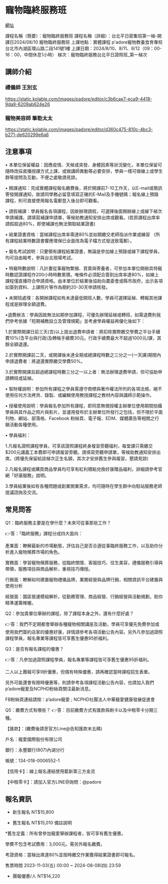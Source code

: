 # 寵物臨終服務班

[網址](https://www.padore.pet/activities/6c4068ad-9a41-4dd8-b3b7-a15871525530)

課程名稱（簡要）：寵物臨終服務班
課程名稱（詳細）：台北平日密集班第一梯-開課日2024/08/10 寵物臨終服務班
上課地點：實體課程
p'adore寵物教養食育專校 台北市內湖區環山路二段141號1樓
上課日期：2024/8/10、8/11、8/12（09：00-16：00，中間休息1小時）
梯次：寵物臨終服務台北平日證照班_第一梯次

## 講師介紹

### 禮儀師 王別玄

https://static.kolable.com/images/padore/editor/c3b6cae7-eca9-4418-9da9-6209ab624e26

### 寵物美容師 筆勒太太

https://static.kolable.com/images/padore/editor/d360c475-810c-4bc3-b271-de620299e6a6


## 注意事項

• 本單位保留權益：因應疫情、天候或突發、身體因素等狀況變化，本單位保留可隨時改採直播授課方式上課，或做講師異動等必要安排，學員一樣可做線上或學生群等提問及互動，不便之處敬請見諒。

• 開課通知：完成實體課程報名繳費後，將於開課前7-10工作天，以E-mail或簡訊寄發開課通知，故請同學務必留意填寫正確的E-Mail及手機號碼；報名線上預錄課程，則可直接使用報名電郵登入後台即可觀看。

• 請假補課：學員報名各項課程，因故辦理請假，可選擇後面開辦線上或線下梯次申請補課。請填寫補課申請單，等候助教通知安排出席或觀看。(若原課程出席率請假超過80%，即使補課也無法領取結業證書)

• 結業證書資格：當梯課程出席率需達80%並如期繳交老師指派作業或練習 （所有課程結業時數證書響應環保已全面改為電子檔方式發送致電郵）。

• 報名考試說明：只要領有課程結業證書，無論是參加線上預錄或線下課程學員，均可自由報考，參與台北現場考試。

• 特寵時數說明：凡計畫從事寵物繁殖、買賣與寄養者，可參加本單位開辦具特寵時數認證課程作200小時時數累積。唯條件必須配合簽到出席率達80%，如線上課程僅直播符合申請資格。由本單位於結業後協助向農委會或縣市政府，出示各項如簽到資料、上課照片等作為期約20-30天申請核發。

• 未開班處理：各開辦課程如有未達最低開班人數，學員可選擇延梯、轉報其他課程或是辦理全額退費。

•退費辦法：學員因故無法如期參加課程，可優先辦理延梯或轉班，如需退費則我們參考依據「短期補教設立及管理規範」並考慮學員權益再優化後如下：

1.於實際開課日前三天(含)以上提出退費申請者：將扣除實際繳交學費之平台手續費10%(含平台與行政)及轉帳手續費30元。行政手續費最大不超過1000元/課，其餘全額退還。

2.於實際開課前二天，或開課後未達全期或總課程時數之三分之一(一天課)期間內申請退費者：將退還實際繳交學費50%。

3.於實際開課且超過總課程時數三分之一以上者：無法辦理退費申請，但可協助申請轉班或延梯。

• 智財權說明：參加所有課程之學員需遵守商標與著作權法所列的各項法規，絕不使用任何方法拷貝、錄製、或編輯使用教授課程之教材內容與講師示範操作。

• 授權使用說明：學員報名參加所有課程，即同意無償授權主辦單位使用期間拍攝學員與其作品之照片與影片，並運用發布於主辦單位所發行之包括，但不限於平面刊物、網站、部落格、Facebook 粉絲頁、電子報、EDM、媒體廣告等相關之行銷活動各種使用。

• 學員福利：

1.凡報名證照課程學員，可享該證照課程終身複習旁聽福利，每堂課只需繳交$200元講義工本費即可申請複習旁聽。請填寫旁聽申請單，等候助教通知安排出席。(將優先保留給該梯次正生名額，其次才安排舊生參與複習，懇請見諒)

2.凡報名課程或購買商品學員均可享有紅利積點兌換好康贈品福利，詳細請參考官網「好康服務」說明。

3.學員結業後如有各種問題或創業開業需求，均可隨時在學生群中向駐站服務老師提議諮詢及交流。


## 常見問答

Q1：臨終服務主要是在學什麼？未來可從事那些工作？

👉答：「臨終服務」課程分成四大面向：

產業面：瞭解最新的市場動態，評估自己是否合適從事臨終服務工作，以及助你分析進入寵物殯葬市場的角色。

實務面：學習寵物殯葬服務，從臨終關懷、客服技巧、往生美容，禮儀服務引導與帶領，服務項目與商品解析，重視技巧傳授。

行銷面：瞭解如何建置寵物禮儀品牌，業務經營與品牌行銷，相關資訊平台建置與使用分析

經營面：園區營運模組解析，從勤務管理、商品經營、行銷經營與活動規劃，助你精準運籌帷幄。

Q2：參加貴單位舉辦的課程，除了課程本身之外，還有什麼好處？

👉答：我們不定期都會舉辦各種寵物相關講座及活動，學員可享優先免費參加或使用我們簽約店家的優惠好康，詳情請參考各項活動公告內容。另外凡參加過證照課程學員，報名專業等課程皆可享舊生優惠95折福利。

Q3：是否有報名課程的優惠？

👉答：凡參加過證照課程學員，報名專業等課程皆可享舊生優惠95折福利。

二人以上團報可享9折優惠，但偶有特殊優惠，請再確認當時課程招生表單。

另外可能還會有限時優惠等，則請參考各項課程活動公告內容，也請加入我們p’adore寵愛及NCPHD粉絲頁關注最新消息。

FB粉絲頁連結請按：p’adore寵愛 ; NCPHD社團法人中華寵愛健康發展促進會

Q5：繳費方式有哪些？
👉答：目前繳費方式有匯款與刷卡以及中租零卡分期三種。

【匯款】：(繳費後請至官方Line@告知匯款末五碼)

戶名：寵愛國際股份有限公司

銀行：永豐銀行(807)內湖分行

帳號：134-018-0006552-1

【信用卡】：線上報名連結使用藍新第三方金流

【中租零卡】：請加入官方LINE@詢問：@padore


## 報名資訊


- 新生報名
NT$15,800

- 舊生報名
NT$15,010
備註說明

*舊生定義：所有曾參加寵愛舉辦課程者，皆可享有舊生優惠。

學費不包含考試費用：3,000元。需另外報名繳費。

考證資格：當梯出席達80%並按時繳交作業獲得結業證書即可報名。

售票時間
2023-11-03(五) 00:00 ~ 2024-08-08(四) 23:59


- 團報優惠/人
NT$14,220